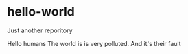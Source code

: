 # hello-world
Just another reporitory

Hello humans
The world is is very polluted.
And it's their fault
